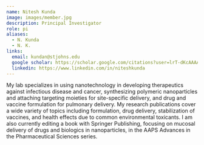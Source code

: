 ```yaml
---
name: Nitesh Kunda
image: images/member.jpg
description: Principal Investigator
role: pi
aliases:
  - N. Kunda
  - N. K.
links:
  email: kundan@stjohns.edu
  google scholar: https://scholar.google.com/citations?user=lrT-dKcAAAAJ&hl=en 
  linkedin: https://www.linkedin.com/in/niteshkunda
---
```


My lab specializes in using nanotechnology in developing therapeutics against infectious disease and cancer, synthesizing polymeric nanoparticles and attaching targeting moieties for site-specific delivery, and drug and vaccine formulation for pulmonary delivery. My research publications cover a wide variety of topics including formulation, drug delivery, stabilization of vaccines, and health effects due to common environmental toxicants. I am also currently editing a book with Springer Publishing, focusing on mucosal delivery of drugs and biologics in nanoparticles, in the AAPS Advances in the Pharmaceutical Sciences series.
